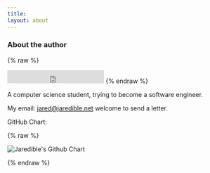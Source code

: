 ```yaml
---
title:
layout: about
---
```


### About the author

{% raw %}
<iframe src="https://ghbtns.com/github-btn.html?user=Jaredible&type=follow&count=true&size=large" frameborder="0" scrolling="0" width="220px" height="30px"></iframe>
{% endraw %}

A computer science student, trying to become a software engineer.

My email: <jared@jaredible.net> welcome to send a letter.

GitHub Chart:

{% raw %}
<p><img src="http://ghchart.rshah.org/Jaredible" alt="Jaredible's Github Chart" /></p>
{% endraw %}
